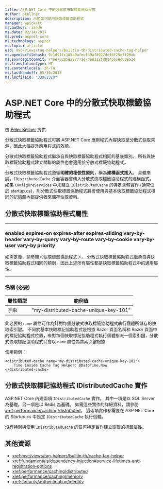 ```yaml
---
title: ASP.NET Core 中的分散式快取標籤協助程式
author: pkellner
description: 示範如何使用快取標籤協助程式
manager: wpickett
ms.author: riande
ms.date: 02/14/2017
ms.prod: aspnet-core
ms.technology: aspnet
ms.topic: article
uid: mvc/views/tag-helpers/builtin-th/distributed-cache-tag-helper
ms.openlocfilehash: 9c1d91fc185a0afecf59af8927ddf6f25eff29ab
ms.sourcegitcommit: 74be78285ea88772e7dad112f80146b6ed00e53e
ms.translationtype: HT
ms.contentlocale: zh-TW
ms.lasthandoff: 05/10/2018
ms.locfileid: "33962320"
---
```

# <a name="distributed-cache-tag-helper-in-aspnet-core"></a>ASP.NET Core 中的分散式快取標籤協助程式

由 [Peter Kellner](http://peterkellner.net) 提供 

分散式快取標籤協助程式可將 ASP.NET Core 應用程式內容快取至分散式快取來源，因此大幅提升應用程式的效能。

分散式快取標籤協助程式繼承自與快取標籤協助程式相同的基底類別。 所有與快取標籤協助程式建立關聯的屬性也會適用於分散式標籤協助程式。

分散式快取標籤協助程式遵循**明確的相依性原則**，稱為**建構函式插入**。 具體來說，`IDistributedCache` 介面容器會傳入分散式快取標籤協助程式的建構函式。 如果 `ConfigureServices` 中未建立 `IDistributedCache` 的特定具體實作 (通常位於 startup.cs)，則分散式快取標籤協助程式將會使用與基本快取標籤協助程式相同的記憶體內部提供者來儲存快取資料。

## <a name="distributed-cache-tag-helper-attributes"></a>分散式快取標籤協助程式屬性

- - -

### <a name="enabled-expires-on-expires-after-expires-sliding-vary-by-header-vary-by-query-vary-by-route-vary-by-cookie-vary-by-user-vary-by-priority"></a>enabled expires-on expires-after expires-sliding vary-by-header vary-by-query vary-by-route vary-by-cookie vary-by-user vary-by priority

如需定義，請參閱＜快取標籤協助程式＞。 分散式快取標籤協助程式繼承自與快取標籤協助程式相同的類別，因此上述所有屬性都是快取標籤協助程式中的通用屬性。

- - -

### <a name="name-required"></a>名稱 (必要)

| 屬性類型    | 範例值     |
|----------------   |----------------   |
| 字串    | "my-distributed-cache-unique-key-101"     |

此必要的 `name` 屬性可作為針對每個分散式快取標籤協助程式執行個體所儲存的快取索引鍵。 不同於基本快取標記協助程式是根據 Razor 頁面名稱和 Razor 頁面中的標記協助程式位置，來對每個快取標記協助程式執行個體指派一個索引鍵，分散式快取標記協助程式只會以 `name` 屬性為其索引鍵根據

使用範例：

```cshtml
<distributed-cache name="my-distributed-cache-unique-key-101">
    Time Inside Cache Tag Helper: @DateTime.Now
</distributed-cache>
```

## <a name="distributed-cache-tag-helper-idistributedcache-implementations"></a>分散式快取標記協助程式 IDistributedCache 實作

ASP.NET Core 內建兩項 `IDistributedCache` 實作。 其中一項是以 SQL Server 為基礎，另一項是以 Redis 為基礎。 如需這些實作的詳細資料，請參閱<xref:performance/caching/distributed>。 這兩項實作都需要在 ASP.NET Core 的 *Startup.cs* 中設定 `IDistributedCache` 執行個體。

沒有特別與使用 `IDistributedCache` 的任何特定實作建立關聯的標籤屬性。

## <a name="additional-resources"></a>其他資源

* <xref:mvc/views/tag-helpers/builtin-th/cache-tag-helper>
* <xref:fundamentals/dependency-injection#service-lifetimes-and-registration-options>
* <xref:performance/caching/distributed>
* <xref:performance/caching/memory>
* <xref:security/authentication/identity>
